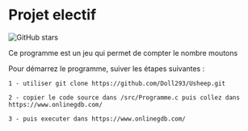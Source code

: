# Projet electif

![GitHub stars](https://img.shields.io/github/stars/Doll/Osheep.svg?style=social&label=Star)

Ce programme est un jeu qui permet de compter le nombre moutons

Pour démarrez le programme, suiver les étapes suivantes :

	1 - utiliser git clone https://github.com/Doll293/Usheep.git

	2 - copier le code source dans /src/Programme.c puis collez dans https://www.onlinegdb.com/

	3 - puis executer dans https://www.onlinegdb.com/

